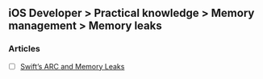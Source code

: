 ## iOS Developer > Practical knowledge > Memory management > Memory leaks

### Articles
- [ ] [Swift’s ARC and Memory Leaks](https://medium.com/ios-seminar/swifts-arc-and-memory-leaks-1a227cae55da)


